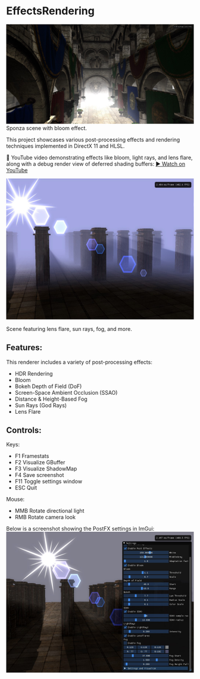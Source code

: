 # EffectsRendering

![EffectsRendering with DX11 Sponza with Bloom .](EffectsRendering/screenshot_2025-02-09_2014_06.jpg)
Sponza scene with bloom effect.

This project showcases various post-processing effects and rendering techniques implemented in DirectX 11 and HLSL.

🎥 YouTube video demonstrating effects like bloom, light rays, and lens flare, along with a debug render view of deferred shading buffers:
[▶ Watch on YouTube](https://youtu.be/tpAFA-Ydh0k)


![EffectsRendering with DX11 .](EffectsRendering/screenshot.jpg)

Scene featuring lens flare, sun rays, fog, and more.

## Features:
This renderer includes a variety of post-processing effects:

- HDR Rendering
- Bloom
- Bokeh Depth of Field (DoF)
- Screen-Space Ambient Occlusion (SSAO)
- Distance & Height-Based Fog
- Sun Rays (God Rays)
- Lens Flare

## Controls:

Keys:
- F1 Framestats
- F2 Visualize GBuffer
- F3 Visualize ShadowMap
- F4 Save screenshot
- F11 Toggle settings window
- ESC Quit

Mouse:
- MMB Rotate directional light
- RMB Rotate camera look 


Below is a screenshot showing the PostFX settings in ImGui:
![EffectsRendering with DX11 .](EffectsRendering/screenshot_2021-07-02_2044_42.jpg)
